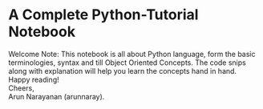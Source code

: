 # A Complete Python-Tutorial Notebook
Welcome Note: 
This notebook is all about Python language, form the basic terminologies, syntax and till Object Oriented Concepts. The code snips along with explanation will help you learn the concepts hand in hand. <br>
Happy reading! <br>
Cheers, <br>
Arun Narayanan (arunnaray).
